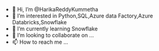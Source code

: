 - 👋 Hi, I’m @HarikaReddyKummetha
- 👀 I’m interested in Python,SQL,Azure data Factory,Azure Databricks,Snowflake
- 🌱 I’m currently learning Snowflake
- 💞️ I’m looking to collaborate on ...
- 📫 How to reach me ...

<!---
HarikaReddyKummetha/HarikaReddyKummetha is a ✨ special ✨ repository because its `README.md` (this file) appears on your GitHub profile.
You can click the Preview link to take a look at your changes.
--->
